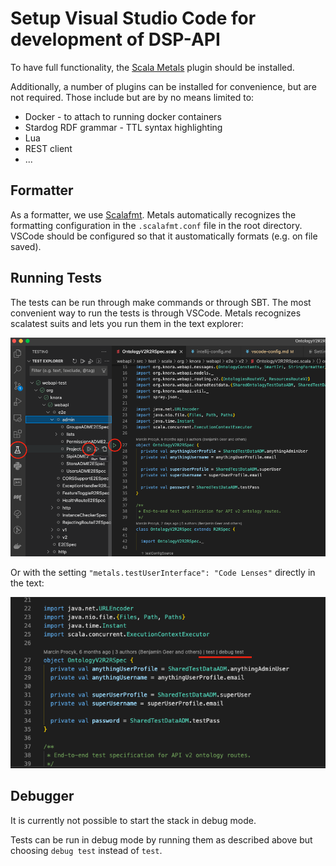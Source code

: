 # Setup Visual Studio Code for development of DSP-API

To have full functionality, the [Scala Metals](https://scalameta.org/metals/) plugin should be installed.

Additionally, a number of plugins can be installed for convenience, but are not required. Those include but are by no means limited to:
- Docker - to attach to running docker containers
- Stardog RDF grammar - TTL syntax highlighting
- Lua
- REST client
- ...


## Formatter

As a formatter, we use [Scalafmt](https://scalameta.org/scalafmt/).
Metals automatically recognizes the formatting configuration in the `.scalafmt.conf` file in the root directory.
VSCode should be configured so that it austomatically formats (e.g. on file saved).


## Running Tests

The tests can be run through make commands or through SBT.
The most convenient way to run the tests is through VSCode.
Metals recognizes scalatest suits and lets you run them in the text explorer:

![Tests in VSCode](figures/vscode-metals-test.png)

Or with the setting `"metals.testUserInterface": "Code Lenses"` directly in the text:

![Tests in VSCode with Codelens Enabled](figures/vscode-metals-test-codelens.png)


## Debugger

It is currently not possible to start the stack in debug mode.

Tests can be run in debug mode by running them as described above but choosing `debug test` instead of `test`.
